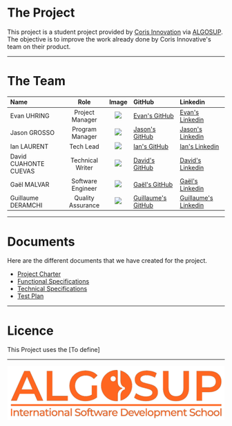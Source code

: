
# The Project 

This project is a student project provided by [Coris Innovation](https://www.corisinnovation.com/) via [ALGOSUP](https://algosup.com/). The objective is to improve the work already done by Coris Innovative's team on their product.

---

# The Team

| Name | Role | Image | GitHub | Linkedin|
| :----- | :----------: | :----------: | :---------- | :------ |
| Evan UHRING | Project Manager | <img src="https://avatars.githubusercontent.com/u/146000775?v=4" width="100px"> | [Evan's GitHub](https://github.com/Evan-UHRING) | [Evan's Linkedin](https://www.linkedin.com/in/evan-uhring-72911b293/) |
| Jason GROSSO | Program Manager | <img src="https://avatars.githubusercontent.com/u/114397870?v=4" width = "100px"> | [Jason's GitHub](https://github.com/JasonGROSSO) | [Jason's Linkedin](https://www.linkedin.com/in/jason-grosso-847b39251/) |
| Ian LAURENT | Tech Lead | <img src="https://avatars.githubusercontent.com/u/146005340?v=4" width="100px"> | [Ian's GitHub](https://github.com/Ianlaur) |[Ian's Linkedin](https://www.linkedin.com/in/ian-h-laurent/) |
| David CUAHONTE CUEVAS | Technical Writer | <img src="https://avatars.githubusercontent.com/u/91249658?v=4" width="100px"> | [David's GitHub](https://github.com/DavidCC812) | [David's Linkedin](https://www.linkedin.com/in/david-cuahonte-527781221/) |
| Gaël MALVAR | Software Engineer | <img src="https://avatars.githubusercontent.com/u/146000851?v=4" width="100px"> | [Gaël's GitHub](https://github.com/Gael-MALVAR) | [Gaël's Linkedin](https://www.linkedin.com/in/ga%C3%ABl-malvar/) |
| Guillaume DERAMCHI | Quality Assurance | <img src="https://avatars.githubusercontent.com/u/145995909?v=4" width="100px"> | [Guillaume's GitHub](https://github.com/Guillaume18100) | [Guillaume's Linkedin](https://www.linkedin.com/in/guillaume-deramchi-a45116293/) |

---

# Documents

Here are the different documents that we have created for the project.

- [Project Charter](/management/project-charter.md)
- [Functional Specifications](/documents/functional/functional-specification.md)
- [Technical Specifications](/documents/technical/technical-specifications.md)
- [Test Plan](/documents/quality-assurance/test-plan.md)

---

# Licence 

This Project uses the [To define]

---

<img src="documents/pictures/ALGOSUP-logo.png" width="700px">
